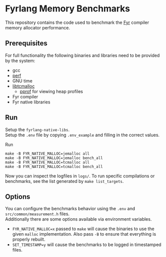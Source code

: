 # Fyrlang Memory Benchmarks

This repository contains the code used to benchmark the [Fyr](https://github.com/vs-ude/fyrlang) compiler memory allocator performance.

## Prerequisites

For full functionality the following binaries and libraries need to be provided by the system:
- gcc
- [perf](https://perf.wiki.kernel.org/index.php/Main_Page)
- GNU time
- [libtcmalloc](https://github.com/gperftools/gperftools)
	- [pprof](https://github.com/google/pprof) for viewing heap profiles
- Fyr compiler
- Fyr native libraries

## Run

Setup the `fyrlang-native-libs`.  
Setup the `.env` file by copying `.env_example` and filling in the correct values.  

Run
```
make -B FYR_NATIVE_MALLOC=jemalloc all
make -B FYR_NATIVE_MALLOC=jemalloc bench_all
make -B FYR_NATIVE_MALLOC=tcmalloc all
make -B FYR_NATIVE_MALLOC=tcmalloc bench_all
```

Now you can inspect the logfiles in `logs/`.
To run specific compilations or benchmarks, see the list generated by `make list_targets`.

## Options

You can configure the benchmarks behavior using the `.env` and `src/common/measurement.h` files.  
Additionally there are some options available via environment variables.
- `FYR_NATIVE_MALLOC=x` passed to `make` will cause the binaries to use the given `malloc` implementation. Also pass `-B` to ensure that everything is properly rebuilt.
- `SET_TIMESTAMP=y` will cause the benchmarks to be logged in timestamped files.
